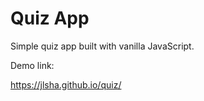 # Quiz App

Simple quiz app built with vanilla JavaScript.

Demo link:

https://jlsha.github.io/quiz/
